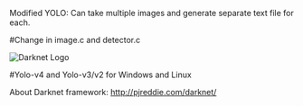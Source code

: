 Modified YOLO: Can take multiple images and generate separate text file for each.

#Change in image.c and detector.c

![Darknet Logo](http://pjreddie.com/media/files/darknet-black-small.png)


#Yolo-v4 and Yolo-v3/v2 for Windows and Linux

About Darknet framework: http://pjreddie.com/darknet/

